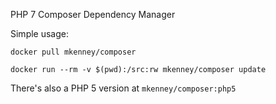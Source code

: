 PHP 7 Composer Dependency Manager

Simple usage:

`docker pull mkenney/composer`

`docker run --rm -v $(pwd):/src:rw mkenney/composer update`

There's also a PHP 5 version at `mkenney/composer:php5`
